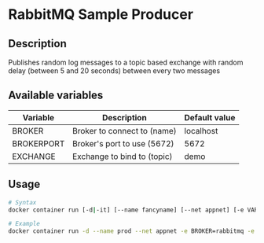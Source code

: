 # RabbitMQ Sample Producer

## Description

Publishes random log messages to a topic based exchange with random delay (between 5 and 20 seconds) between every two messages

## Available variables

| Variable   | Description                              | Default value  |
| ---------- | ---------------------------------------- | -------------- |
| BROKER     | Broker to connect to (name)              | localhost      |
| BROKERPORT | Broker's port to use (5672)              | 5672           |
| EXCHANGE   | Exchange to bind to (topic)              | demo           |

## Usage

```bash
# Syntax
docker container run [-d|-it] [--name fancyname] [--net appnet] [-e VAR1=VALUE1 -e ...] shekeriev/rabbit-prod 

# Example
docker container run -d --name prod --net appnet -e BROKER=rabbitmq -e BROKERPORT=5672 -e TOPIC=demo shekeriev/rabbit-prod
```
